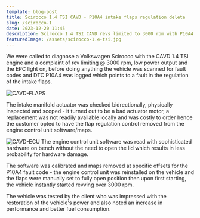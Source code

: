```yaml
---
template: blog-post
title: Scirocco 1.4 TSI CAVD - P10A4 intake flaps regulation delete
slug: /scirocco-1
date: 2023-12-20 11:45
description: Scirocco 1.4 TSI CAVD revs limited to 3000 rpm with P10A4 fault relating to intake flaps regulator - fixed by MOK'S AUTO
featuredImage: /assets/scirocco-1.4-tsi.jpg
---
```

We were called to diagnose a Volkswagen Scirocco with the CAVD 1.4 TSI engine and a complaint of rev limiting @ 3000 rpm, low power output and the EPC light on, before doing anything the vehicle was scanned for fault codes and DTC P10A4 was logged which points to a fault in the regulation of the intake flaps.

![CAVD-FLAPS](/assets/flaps-cavd.jpg "CAVD-flaps")

The intake manifold actuator was checked bidrectionally, physically inspected and scoped - it turned out to be a bad actuator motor, a replacement was not readily available locally and was costly to order hence the customer opted to have the flap regulation control removed from the engine control unit software/maps.

![CAVD-ECU](/assets/cavd-ecm-bench.jpg "CAVD-ECU")
The engine control unit software was read with sophisticated hardware on bench without the need to open the lid which results in less probability for hardware damage.

The software was calibrated and maps removed at specific offsets for the P10A4 fault code - the engine control unit was reinstalled on the vehicle and the flaps were manually set to fully open position then upon first starting, the vehicle instantly started revving over 3000 rpm.

The vehicle was tested by the client who was impressed with the restoration of the vehicle's power and also noted an increase in performance and better fuel consumption.

